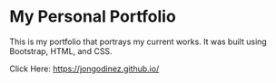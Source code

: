 # My Personal Portfolio
This is my portfolio that portrays my current works. It was built using Bootstrap, HTML, and CSS.


Click Here: https://jongodinez.github.io/
